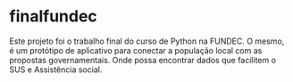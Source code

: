 # finalfundec
Este projeto foi o trabalho final do curso de Python na FUNDEC. O mesmo, é um protótipo de aplicativo para conectar a população local com as propostas governamentais. Onde possa encontrar dados que facilitem o SUS e Assistência social.
